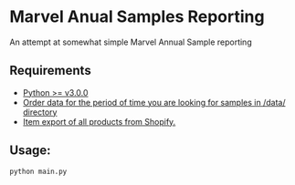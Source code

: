 # Marvel Anual Samples Reporting
An attempt at somewhat simple Marvel Annual Sample reporting
## Requirements
- [Python >= v3.0.0](https://www.python.org/downloads/)
- [Order data for the period of time you are looking for samples in /data/ directory](https://mondo-30.myshopify.com/admin/orders?inContextTimeframe=today)
- [Item export of all products from Shopify.](https://mondo-30.myshopify.com/admin/products?selectedView=all)
## Usage:
```
python main.py
```